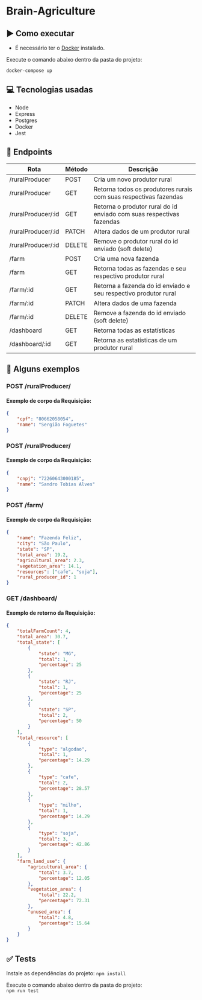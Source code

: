 # Brain-Agriculture


## :arrow_forward: Como executar
* É necessário ter o [Docker](https://www.docker.com/) instalado.

Execute o comando abaixo dentro da pasta do projeto:

`docker-compose up`

## :computer: Tecnologias usadas
* Node
* Express
* Postgres
* Docker
* Jest


## :link: Endpoints
Rota                                | Método |  Descrição
------------------------------------ | ------  | -----
/ruralProducer                         |  POST  | Cria um novo produtor rural
/ruralProducer  |  GET   |  Retorna todos os produtores rurais com suas respectivas fazendas
/ruralProducer/:id  |  GET   |  Retorna o produtor rural do id enviado com suas respectivas fazendas
/ruralProducer/:id  |  PATCH   |  Altera dados de um produtor rural
/ruralProducer/:id  |  DELETE   |  Remove o produtor rural do id enviado (soft delete)
/farm                         |  POST  | Cria uma nova fazenda
/farm  |  GET   |  Retorna todas as fazendas e seu respectivo produtor rural
/farm/:id  |  GET   |  Retorna a fazenda do id enviado e seu respectivo produtor rural
/farm/:id  |  PATCH   |  Altera dados de uma fazenda
/farm/:id  |  DELETE   |  Remove a fazenda do id enviado (soft delete)
/dashboard  |  GET   |  Retorna todas as estatísticas
/dashboard/:id  |  GET   |  Retorna as estatísticas de um produtor rural

## :book: Alguns exemplos

### POST /ruralProducer/
#### Exemplo de corpo da Requisição:
```json
{
	"cpf": "80662058054",
	"name": "Sergião Foguetes"
}
```

### POST /ruralProducer/
#### Exemplo de corpo da Requisição:
```json
{
	"cnpj": "72260643000185",
	"name": "Sandro Tobias Alves"
}
```

### POST /farm/
#### Exemplo de corpo da Requisição:
```json
{
	"name": "Fazenda Feliz",
	"city": "São Paulo",
	"state": "SP",
	"total_area": 19.2,
	"agricultural_area": 2.3,
	"vegetation_area": 14.1,
	"resources": ["cafe", "soja"],
	"rural_producer_id": 1
}
```

### GET /dashboard/
#### Exemplo de retorno da Requisição:
```json
{
	"totalFarmCount": 4,
	"total_area": 30.7,
	"total_state": [
		{
			"state": "MG",
			"total": 1,
			"percentage": 25
		},
		{
			"state": "RJ",
			"total": 1,
			"percentage": 25
		},
		{
			"state": "SP",
			"total": 2,
			"percentage": 50
		}
	],
	"total_resource": [
		{
			"type": "algodao",
			"total": 1,
			"percentage": 14.29
		},
		{
			"type": "cafe",
			"total": 2,
			"percentage": 28.57
		},
		{
			"type": "milho",
			"total": 1,
			"percentage": 14.29
		},
		{
			"type": "soja",
			"total": 3,
			"percentage": 42.86
		}
	],
	"farm_land_use": {
		"agricultural_area": {
			"total": 3.7,
			"percentage": 12.05
		},
		"vegetation_area": {
			"total": 22.2,
			"percentage": 72.31
		},
		"unused_area": {
			"total": 4.8,
			"percentage": 15.64
		}
	}
}
```

## :white_check_mark: Tests
Instale as dependências do projeto:
`npm install`

Execute o comando abaixo dentro da pasta do projeto:  
`npm run test`

